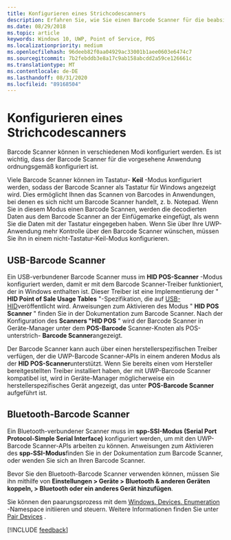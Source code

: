 ```yaml
---
title: Konfigurieren eines Strichcodescanners
description: Erfahren Sie, wie Sie einen Barcode Scanner für die beabsichtigte Anwendung konfigurieren.
ms.date: 08/29/2018
ms.topic: article
keywords: Windows 10, UWP, Point of Service, POS
ms.localizationpriority: medium
ms.openlocfilehash: 96deeb82f0aa04929ac33001b1aee0603e6474c7
ms.sourcegitcommit: 7b2febddb3e8a17c9ab158abcdd2a59ce126661c
ms.translationtype: MT
ms.contentlocale: de-DE
ms.lasthandoff: 08/31/2020
ms.locfileid: "89168504"
---
```

# <a name="configure-a-barcode-scanner"></a>Konfigurieren eines Strichcodescanners

Barcode Scanner können in verschiedenen Modi konfiguriert werden.  Es ist wichtig, dass der Barcode Scanner für die vorgesehene Anwendung ordnungsgemäß konfiguriert ist.

Viele Barcode Scanner können im Tastatur- **Keil** -Modus konfiguriert werden, sodass der Barcode Scanner als Tastatur für Windows angezeigt wird.  Dies ermöglicht Ihnen das Scannen von Barcodes in Anwendungen, bei denen es sich nicht um Barcode Scanner handelt, z. b. Notepad.  Wenn Sie in diesem Modus einen Barcode Scannen, werden die decodierten Daten aus dem Barcode Scanner an der Einfügemarke eingefügt, als wenn Sie die Daten mit der Tastatur eingegeben haben.  Wenn Sie über Ihre UWP-Anwendung mehr Kontrolle über den Barcode Scanner wünschen, müssen Sie ihn in einem nicht-Tastatur-Keil-Modus konfigurieren.

## <a name="usb-barcode-scanner"></a>USB-Barcode Scanner
Ein USB-verbundener Barcode Scanner muss im **HID POS-Scanner** -Modus konfiguriert werden, damit er mit dem Barcode Scanner-Treiber funktioniert, der in Windows enthalten ist. Dieser Treiber ist eine Implementierung der " **HID Point of Sale Usage Tables** "-Spezifikation, die auf [USB-HID](https://www.usb.org/hid)veröffentlicht wird.  Anweisungen zum Aktivieren des Modus " **HID POS Scanner** " finden Sie in der Dokumentation zum Barcode Scanner.  Nach der Konfiguration des **Scanners "HID POS** " wird der Barcode Scanner in Geräte-Manager unter dem **POS-Barcode** Scanner-Knoten als POS-unterstrich- **Barcode Scanner**angezeigt.

Der Barcode Scanner kann auch über einen herstellerspezifischen Treiber verfügen, der die UWP-Barcode Scanner-APIs in einem anderen Modus als der **HID POS-Scanner**unterstützt.  Wenn Sie bereits einen vom Hersteller bereitgestellten Treiber installiert haben, der mit UWP-Barcode Scanner kompatibel ist, wird in Geräte-Manager möglicherweise ein herstellerspezifisches Gerät angezeigt, das unter **POS-Barcode Scanner** aufgeführt ist.

## <a name="bluetooth-barcode-scanner"></a>Bluetooth-Barcode Scanner
Ein Bluetooth-verbundener Scanner muss im **spp-SSI-Modus (Serial Port Protocol-Simple Serial Interface)** konfiguriert werden, um mit den UWP-Barcode Scanner-APIs arbeiten zu können.  Anweisungen zum Aktivieren des **spp-SSI-Modus**finden Sie in der Dokumentation zum Barcode Scanner, oder wenden Sie sich an Ihren Barcode Scanner.

Bevor Sie den Bluetooth-Barcode Scanner verwenden können, müssen Sie ihn mithilfe von **Einstellungen > Geräte > Bluetooth & anderen Geräten koppeln, > Bluetooth oder ein anderes Gerät hinzufügen**.

Sie können den paarungsprozess mit dem [Windows. Devices. Enumeration](/uwp/api/windows.devices.enumeration) -Namespace initiieren und steuern.  Weitere Informationen finden Sie unter [Pair Devices](./pair-devices.md) .

[!INCLUDE [feedback](./includes/pos-feedback.md)]